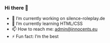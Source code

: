 ### Hi there 👋

- 🔭 I’m currently working on silence-roleplay.de
- 🌱 I’m currently learning HTML/CSS
- 📫 How to reach me: admin@innocents.eu
- ⚡ Fun fact: I’m the best

